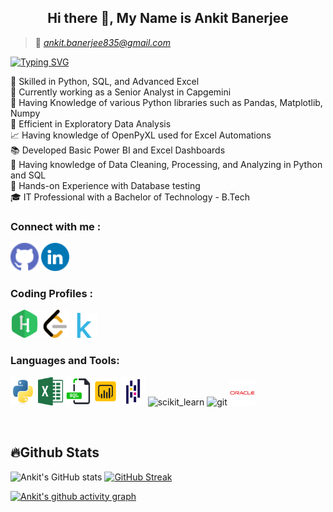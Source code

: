 
<h2 align="center"> Hi there 👋, My Name is Ankit Banerjee</h2>

> 📩 <i>ankit.banerjee835@gmail.com</i>

[![Typing SVG](https://readme-typing-svg.herokuapp.com/?lines=Senior+Analyst;Capgemini)](https://git.io/typing-svg)

 💫 Skilled in Python, SQL, and Advanced Excel  
 🏢 Currently working as a Senior Analyst in Capgemini  
 🦾 Having Knowledge of various Python libraries such as Pandas, Matplotlib, Numpy  
 🔬 Efficient in Exploratory Data Analysis  
 📈 Having knowledge of OpenPyXL used for Excel Automations  
 📚 Developed Basic Power BI and Excel Dashboards  
 💭 Having knowledge of Data Cleaning, Processing, and Analyzing in Python and SQL  
 🐛 Hands-on Experience with Database testing  
 🎓 IT Professional with a Bachelor of Technology - B.Tech


<h3 align="left">Connect with me :</h3>

[<img src='https://github.com/Ankit1032/Ankit1032/blob/main/github.svg' alt='github' title='Github' height='45'>](https://github.com/Ankit1032)  [<img src='https://github.com/Ankit1032/Ankit1032/blob/main/linkedin.svg' alt='linkedin' title='LinkedIn' height='45'>](https://www.linkedin.com/in//ankit-banerjee-a2b470155//)  

<h3 align="left">Coding Profiles :</h3>

[<img src='https://github.com/Ankit1032/Ankit1032/blob/main/hackerrank.svg' alt='hackerrank' title='Hackerrank' height='45'>](https://www.hackerrank.com/techguy_ankit101?hr_r=1)  [<img src='https://github.com/Ankit1032/Ankit1032/blob/main/leetcode.svg' alt='leetcode' title='Leetcode' height='45'>](https://leetcode.com/Ankit1032/)  [<img src='https://github.com/Ankit1032/Ankit1032/blob/main/kaggle.svg' alt='kaggle' title='kaggle' height='40'>](https://www.kaggle.com/ankitbanerjee/code)  


<p align="left">
</p>

<h3 align="left">Languages and Tools:</h3>
<p align="left"> 
<img src="https://raw.githubusercontent.com/devicons/devicon/master/icons/python/python-original.svg" alt="python" title='python' width="40" height="45" />
<img src="https://github.com/Ankit1032/Ankit1032/blob/main/excel-app.svg" alt="excel" title='excel' width="40" height="45"/>
<img src="https://github.com/Ankit1032/Ankit1032/blob/main/sql.svg" alt="sql" title='sql' width="40" height="45"/>
<img src="https://github.com/Ankit1032/Ankit1032/blob/main/icons8-power-bi.svg" alt="powerbi" title='powerbi' width="40" height="45"/>
 
<img src="https://raw.githubusercontent.com/devicons/devicon/2ae2a900d2f041da66e950e4d48052658d850630/icons/pandas/pandas-original.svg" alt="pandas" title='pandas' width="40" height="45"/>
<img src="https://upload.wikimedia.org/wikipedia/commons/0/05/Scikit_learn_logo_small.svg" alt="scikit_learn" title='scikit_learn' width="40" height="40"/>
<img src="https://www.vectorlogo.zone/logos/git-scm/git-scm-icon.svg" alt="git" title='git' width="40" height="40"/>
<img src="https://raw.githubusercontent.com/devicons/devicon/master/icons/oracle/oracle-original.svg" alt="oracle" title='oracle' width="40" height="40"/>
</p>

<br>
<h2 align="left"> 🔥Github Stats</h2>


![Ankit's GitHub stats](https://github-readme-stats.vercel.app/api?username=ankit1032&show_icons=true&theme=radical&hide=contribs&line_height=30)    [![GitHub Streak](https://github-readme-streak-stats.herokuapp.com/?user=ankit1032&theme=highcontrast)](https://git.io/streak-stats)

[![Ankit's github activity graph](https://activity-graph.herokuapp.com/graph?username=ankit1032&theme=redical)](https://github.com/ashutosh00710/github-readme-activity-graph)

